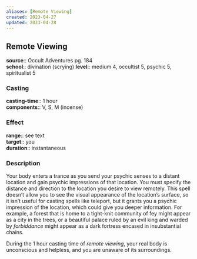```yaml
---
aliases: [Remote Viewing]
created: 2023-04-27
updated: 2023-04-28
---
```


## Remote Viewing

**source**:: Occult Adventures pg. 184  
**school**:: divination (scrying)
**level**:: medium 4, occultist 5, psychic 5, spiritualist 5

### Casting

**casting-time**:: 1 hour  
**components**:: V, S, M (incense)

### Effect

**range**:: see text  
**target**:: you  
**duration**:: instantaneous

### Description

Your body enters a trance as you send your psychic senses to a distant location and gain psychic impressions of that location. You must specify the distance and direction to the location you desire to view remotely. This spell doesn’t allow you to see the visual appearance of the location’s surface, so it isn’t useful for casting spells like teleport, but it grants you a psychic impression of the location, which could give you deeper information. For example, a forest that is home to a tight-knit community of fey might appear as a city in the trees, or a beautiful palace ruled by an evil king and warded by *forbiddance* might appear as a dark fortress encased in insubstantial chains.  
  
During the 1 hour casting time of *remote viewing*, your real body is unconscious and helpless, and you are unaware of its surroundings.
